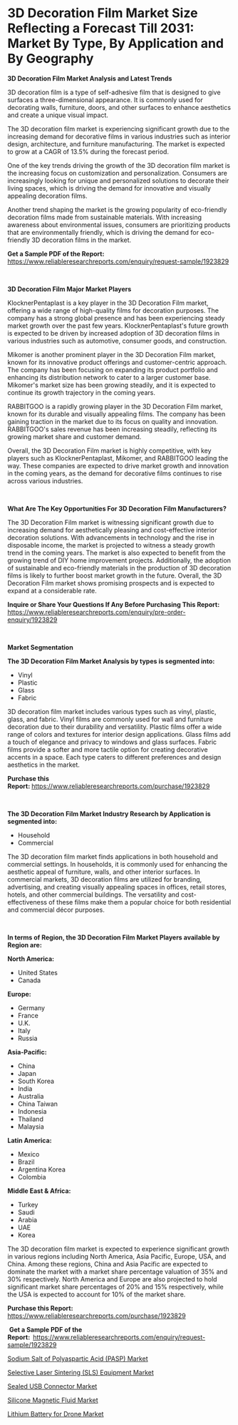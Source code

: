 <p><h1>3D Decoration Film Market Size Reflecting a Forecast Till 2031: Market By Type, By Application and By Geography</h1></p><p><strong>3D Decoration Film Market Analysis and Latest Trends</strong></p>
<p><p>3D decoration film is a type of self-adhesive film that is designed to give surfaces a three-dimensional appearance. It is commonly used for decorating walls, furniture, doors, and other surfaces to enhance aesthetics and create a unique visual impact.</p><p>The 3D decoration film market is experiencing significant growth due to the increasing demand for decorative films in various industries such as interior design, architecture, and furniture manufacturing. The market is expected to grow at a CAGR of 13.5% during the forecast period.</p><p>One of the key trends driving the growth of the 3D decoration film market is the increasing focus on customization and personalization. Consumers are increasingly looking for unique and personalized solutions to decorate their living spaces, which is driving the demand for innovative and visually appealing decoration films.</p><p>Another trend shaping the market is the growing popularity of eco-friendly decoration films made from sustainable materials. With increasing awareness about environmental issues, consumers are prioritizing products that are environmentally friendly, which is driving the demand for eco-friendly 3D decoration films in the market.</p></p>
<p><strong>Get a Sample PDF of the Report:&nbsp;</strong> <a href="https://www.reliableresearchreports.com/enquiry/request-sample/1923829">https://www.reliableresearchreports.com/enquiry/request-sample/1923829</a></p>
<p>&nbsp;</p>
<p><strong>3D Decoration Film Major Market Players</strong></p>
<p><p>KlocknerPentaplast is a key player in the 3D Decoration Film market, offering a wide range of high-quality films for decoration purposes. The company has a strong global presence and has been experiencing steady market growth over the past few years. KlocknerPentaplast's future growth is expected to be driven by increased adoption of 3D decoration films in various industries such as automotive, consumer goods, and construction.</p><p>Mikomer is another prominent player in the 3D Decoration Film market, known for its innovative product offerings and customer-centric approach. The company has been focusing on expanding its product portfolio and enhancing its distribution network to cater to a larger customer base. Mikomer's market size has been growing steadily, and it is expected to continue its growth trajectory in the coming years.</p><p>RABBITGOO is a rapidly growing player in the 3D Decoration Film market, known for its durable and visually appealing films. The company has been gaining traction in the market due to its focus on quality and innovation. RABBITGOO's sales revenue has been increasing steadily, reflecting its growing market share and customer demand.</p><p>Overall, the 3D Decoration Film market is highly competitive, with key players such as KlocknerPentaplast, Mikomer, and RABBITGOO leading the way. These companies are expected to drive market growth and innovation in the coming years, as the demand for decorative films continues to rise across various industries.</p></p>
<p>&nbsp;</p>
<p><strong>What Are The Key Opportunities For 3D Decoration Film Manufacturers?</strong></p>
<p><p>The 3D Decoration Film market is witnessing significant growth due to increasing demand for aesthetically pleasing and cost-effective interior decoration solutions. With advancements in technology and the rise in disposable income, the market is projected to witness a steady growth trend in the coming years. The market is also expected to benefit from the growing trend of DIY home improvement projects. Additionally, the adoption of sustainable and eco-friendly materials in the production of 3D decoration films is likely to further boost market growth in the future. Overall, the 3D Decoration Film market shows promising prospects and is expected to expand at a considerable rate.</p></p>
<p><strong>Inquire or Share Your Questions If Any Before Purchasing This Report:</strong> <a href="https://www.reliableresearchreports.com/enquiry/pre-order-enquiry/1923829">https://www.reliableresearchreports.com/enquiry/pre-order-enquiry/1923829</a></p>
<p>&nbsp;</p>
<p><strong>Market Segmentation</strong></p>
<p><strong>The 3D Decoration Film Market Analysis by types is segmented into:</strong></p>
<p><ul><li>Vinyl</li><li>Plastic</li><li>Glass</li><li>Fabric</li></ul></p>
<p><p>3D decoration film market includes various types such as vinyl, plastic, glass, and fabric. Vinyl films are commonly used for wall and furniture decoration due to their durability and versatility. Plastic films offer a wide range of colors and textures for interior design applications. Glass films add a touch of elegance and privacy to windows and glass surfaces. Fabric films provide a softer and more tactile option for creating decorative accents in a space. Each type caters to different preferences and design aesthetics in the market.</p></p>
<p><strong>Purchase this Report:&nbsp;</strong><a href="https://www.reliableresearchreports.com/purchase/1923829">https://www.reliableresearchreports.com/purchase/1923829</a></p>
<p>&nbsp;</p>
<p><strong>The 3D Decoration Film Market Industry Research by Application is segmented into:</strong></p>
<p><ul><li>Household</li><li>Commercial</li></ul></p>
<p><p>The 3D decoration film market finds applications in both household and commercial settings. In households, it is commonly used for enhancing the aesthetic appeal of furniture, walls, and other interior surfaces. In commercial markets, 3D decoration films are utilized for branding, advertising, and creating visually appealing spaces in offices, retail stores, hotels, and other commercial buildings. The versatility and cost-effectiveness of these films make them a popular choice for both residential and commercial décor purposes.</p></p>
<p>&nbsp;</p>
<p><strong>In terms of Region, the 3D Decoration Film Market Players available by Region are:</strong></p>
<p>
    <p> <strong> North America: </strong>
        <ul>
            <li>United States</li>
            <li>Canada</li>
        </ul>
        </p> 
    <p> <strong> Europe: </strong>
        <ul>
            <li>Germany</li>
            <li>France</li>
            <li>U.K.</li>
            <li>Italy</li>
            <li>Russia</li>
        </ul>
        </p> 
    <p> <strong> Asia-Pacific: </strong>
        <ul>
            <li>China</li>
            <li>Japan</li>
            <li>South Korea</li>
            <li>India</li>
            <li>Australia</li>
            <li>China Taiwan</li>
            <li>Indonesia</li>
            <li>Thailand</li>
            <li>Malaysia</li>
        </ul>
        </p> 
    <p> <strong> Latin America: </strong>
        <ul>
            <li>Mexico</li>
            <li>Brazil</li>
            <li>Argentina Korea</li>
            <li>Colombia</li>
        </ul>
        </p> 
    <p> <strong> Middle East & Africa: </strong>
        <ul>
            <li>Turkey</li>
            <li>Saudi</li>
            <li>Arabia</li>
            <li>UAE</li>
            <li>Korea</li>
        </ul>
    </p>
    </p>
<p><p>The 3D decoration film market is expected to experience significant growth in various regions including North America, Asia Pacific, Europe, USA, and China. Among these regions, China and Asia Pacific are expected to dominate the market with a market share percentage valuation of 35% and 30% respectively. North America and Europe are also projected to hold significant market share percentages of 20% and 15% respectively, while the USA is expected to account for 10% of the market share.</p></p>
<p><strong>Purchase this Report: </strong><a href="https://www.reliableresearchreports.com/purchase/1923829">https://www.reliableresearchreports.com/purchase/1923829</a></p>
<p>&nbsp;<strong>Get a Sample PDF of the Report:&nbsp;&nbsp;</strong><a href="https://www.reliableresearchreports.com/enquiry/request-sample/1923829">https://www.reliableresearchreports.com/enquiry/request-sample/1923829</a></p>
<p><strong></strong></p>
<p><p><a href="https://nifty-kite-d51.notion.site/Sodium-Salt-of-Polyaspartic-Acid-PASP-Market-Size-Share-Trends-Analysis-Report-By-Material-By--b6d11d388f1f4446b1a6cdc7aa90ac99">Sodium Salt of Polyaspartic Acid (PASP) Market</a></p><p><a href="https://five-trouble-98a.notion.site/Selective-Laser-Sintering-SLS-Equipment-Market-Size-and-Examines-its-Market-Scope-with-a-Primary-f2282e268761494d8886c60d833f2b9b">Selective Laser Sintering (SLS) Equipment Market</a></p><p><a href="https://view.publitas.com/reportprime-1/sealed-usb-connector-market-size-global-industry-overview-market-segmentation-and-forecast-2024-to-2031/">Sealed USB Connector Market</a></p><p><a href="https://ivy-potential-64b.notion.site/Silicone-Magnetic-Fluid-Market-Furnish-Information-about-Market-Size-Market-Share-Market-Dynamics--f01b6a8dc9f043c29c145abc89bbfc38">Silicone Magnetic Fluid Market</a></p><p><a href="https://view.publitas.com/reportprime-1/decoding-the-lithium-battery-for-drone-market-a-deep-dive-into-the-latest-market-trends-market-segmentation-and-competitive-analysis/">Lithium Battery for Drone Market</a></p></p>